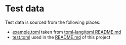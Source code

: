 # Test data

Test data is sourced from the following places:

* [example.toml](example.toml) taken from [toml-lang/toml README.md](https://github.com/toml-lang/toml/blob/1.0.0/README.md?plain=1#L23-L57)
* [test.toml](test.toml) used in the [README.md](../../README.md) of this project
